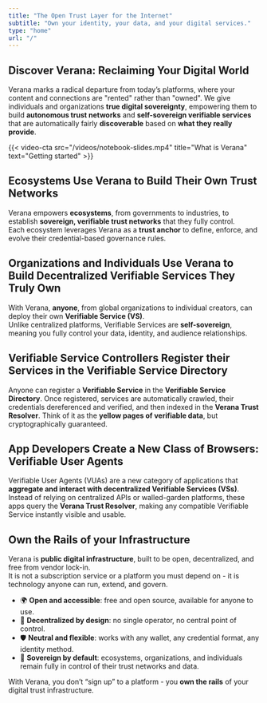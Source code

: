 ```yaml
---
title: "The Open Trust Layer for the Internet"
subtitle: "Own your identity, your data, and your digital services."
type: "home"
url: "/"
---
```


## Discover Verana: Reclaiming Your Digital World

Verana marks a radical departure from today’s platforms, where your content and connections are "rented" rather than "owned". We give individuals and organizations **true digital sovereignty**, empowering them to build **autonomous trust networks** and **self-sovereign verifiable services** that are automatically fairly **discoverable** based on **what they really provide**.

{{< video-cta src="/videos/notebook-slides.mp4" title="What is Verana" text="Getting started" >}}

## Ecosystems Use Verana to Build Their Own Trust Networks

Verana empowers **ecosystems**, from governments to industries, to establish **sovereign, verifiable trust networks** that they fully control.  
Each ecosystem leverages Verana as a **trust anchor** to define, enforce, and evolve their credential-based governance rules.

## Organizations and Individuals Use Verana to Build Decentralized Verifiable Services They Truly **Own**

With Verana, **anyone**, from global organizations to individual creators, can deploy their own **Verifiable Service (VS)**.  
Unlike centralized platforms, Verifiable Services are **self-sovereign**, meaning you fully control your data, identity, and audience relationships.

## Verifiable Service Controllers Register their Services in the Verifiable Service Directory

Anyone can register a **Verifiable Service** in the **Verifiable Service Directory**. Once registered, services are automatically crawled, their credentials dereferenced and verified, and then indexed in the **Verana Trust Resolver**. Think of it as the **yellow pages of verifiable data**, but cryptographically guaranteed.

## App Developers Create a New Class of Browsers: Verifiable User Agents

Verifiable User Agents (VUAs) are a new category of applications that **aggregate and interact with decentralized Verifiable Services (VSs)**. Instead of relying on centralized APIs or walled-garden platforms, these apps query the **Verana Trust Resolver**, making any compatible Verifiable Service instantly visible and usable.

## Own the Rails of your Infrastructure

Verana is **public digital infrastructure**, built to be open, decentralized, and free from vendor lock-in.  
It is not a subscription service or a platform you must depend on - it is technology anyone can run, extend, and govern.  

- 🌍 **Open and accessible**: free and open source, available for anyone to use.  
- 🔗 **Decentralized by design**: no single operator, no central point of control.  
- 🛡️ **Neutral and flexible**: works with any wallet, any credential format, any identity method.  
- 🤝 **Sovereign by default**: ecosystems, organizations, and individuals remain fully in control of their trust networks and data.  

With Verana, you don’t “sign up” to a platform - you **own the rails** of your digital trust infrastructure.
